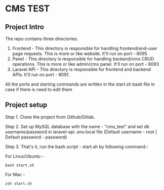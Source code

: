 # CMS TEST

## Project Intro
The repo contains three directories.
1. Frontend - This directory is responsible for handling frontend/end-user page requests. This is more or like website. It'll run on port - 8095
2. Panel - This directory is responsible for handling backend/cms CRUD operations. This is more or like admin/cms panel. It'll run on port - 8093
3. Laravel API - This directory is responsible for frontend and backend APIs. It'll run on port - 8091.

All the ports and starting commands are written in the start.sh bash file in case if there is need to edit them

## Project setup
Step 1. Clone the project from Github/Gitlab.

Step 2. Set up MySQL database with the name - "cms_test" and set db username/password in laravel-api .env.local file  (Default username - root | Default password - password)

Step 3. That's it, run the bash script - start.sh by following command:-

For Linux/Ubuntu - 
```
bash start.sh
```

For Mac - 
```
zsh start.sh
```
